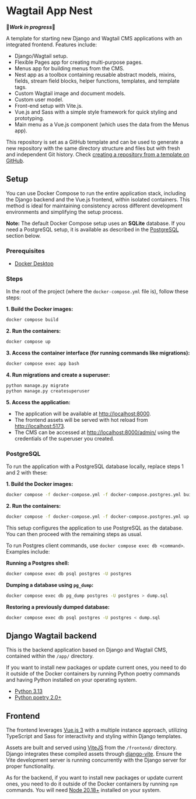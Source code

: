 # Wagtail App Nest

:construction:***Work in progress***:construction:

A template for starting new Django and Wagtail CMS applications with an integrated frontend. Features include:
- Django/Wagtail setup.
- Flexible Pages app for creating multi-purpose pages.
- Menus app for building menus from the CMS.
- Nest app as a toolbox containing reusable abstract models, mixins, fields, stream field blocks, helper functions, templates, and template tags.
- Custom Wagtail image and document models.
- Custom user model.
- Front-end setup with Vite.js.
- Vue.js and Sass with a simple style framework for quick styling and prototyping.
- Main menu as a Vue.js component (which uses the data from the Menus app).

This repository is set as a GitHub template and can be used to generate a new repository with the same directory structure and files but with fresh and independent Git history. Check [creating a repository from a template on GitHub](https://docs.github.com/en/github/creating-cloning-and-archiving-repositories/creating-a-repository-from-a-template#creating-a-repository-from-a-template).

## Setup

You can use Docker Compose to run the entire application stack, including the Django backend and the Vue.js frontend, within isolated containers. This method is ideal for maintaining consistency across different development environments and simplifying the setup process.

**Note:** The default Docker Compose setup uses an **SQLite** database. If you need a PostgreSQL setup, it is available as described in the [PostgreSQL](#postgresql) section below.

### Prerequisites
- [Docker Desktop](https://www.docker.com/products/docker-desktop/)

### Steps
In the root of the project (where the `docker-compose.yml` file is), follow these steps:

**1. Build the Docker images:**
  ```sh
  docker compose build
  ```

**2. Run the containers:**
  ```sh
  docker compose up
  ```

**3. Access the container interface (for running commands like migrations):**
  ```sh
  docker compose exec app bash
  ```

**4. Run migrations and create a superuser:**
  ```sh
  python manage.py migrate
  python manage.py createsuperuser
  ```

**5. Access the application:**
  - The application will be available at [http://localhost:8000](http://localhost:8000).
  - The frontend assets will be served with hot reload from [http://localhost:5173](http://localhost:5173).
  - The CMS can be accessed at [http://localhost:8000/admin/](http://localhost:8000/admin/) using the credentials of the superuser you created.

### PostgreSQL

To run the application with a PostgreSQL database locally, replace steps 1 and 2 with these:

**1. Build the Docker images:**
  ```sh
  docker compose -f docker-compose.yml -f docker-compose.postgres.yml build
  ```

**2. Run the containers:**
  ```sh
  docker compose -f docker-compose.yml -f docker-compose.postgres.yml up
  ```

This setup configures the application to use PostgreSQL as the database. You can then proceed with the remaining steps as usual.

To run Postgres client commands, use `docker compose exec db <command>`. Examples include:

**Running a Postgres shell:**
```sh
docker compose exec db psql postgres -U postgres
```

**Dumping a database using `pg_dump`:**
```sh
docker compose exec db pg_dump postgres -U postgres > dump.sql
```

**Restoring a previously dumped database:**
```sh
docker compose exec db psql postgres -U postgres < dump.sql
```

## Django Wagtail backend

This is the backend application based on Django and Wagtail CMS, contained within the `/app/` directory.

If you want to install new packages or update current ones, you need to do it outside of the Docker containers by running Python poetry commands and having Python installed on your operating system.

- [Python 3.13](https://www.python.org/downloads/)
- [Python poetry 2.0+](https://python-poetry.org/docs/#installation)

## Frontend

The frontend leverages [Vue.js 3](https://v3.vuejs.org/guide/introduction.html) with a multiple instance approach, utilizing TypeScript and Sass for interactivity and styling within Django templates.

Assets are built and served using [ViteJS](https://vite.dev/) from the `/frontend/` directory. Django integrates these compiled assets through [django-vite](https://github.com/MrBin99/django-vite). Ensure the Vite development server is running concurrently with the Django server for proper functionality.

As for the backend, if you want to install new packages or update current ones, you need to do it outside of the Docker containers by running `npm` commands. You will need [Node 20.18+](https://nodejs.org/en/download) installed on your system.
